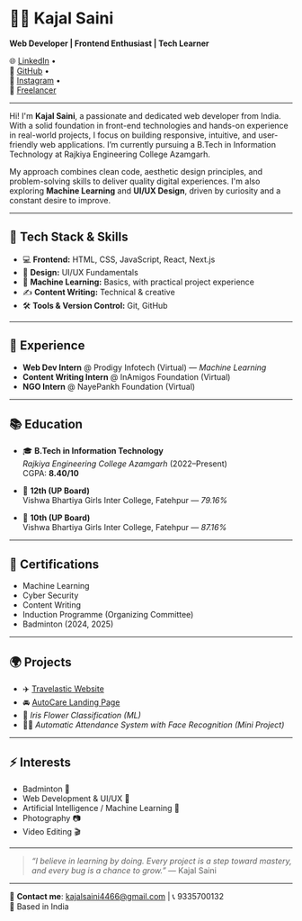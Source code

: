 # 👩‍💻 Kajal Saini

**Web Developer | Frontend Enthusiast | Tech Learner**

🌐 [LinkedIn](https://www.linkedin.com/in/kajal-saini-849a9332a) •  
🐙 [GitHub](https://github.com/kajalsaini611) •  
📸 [Instagram](https://www.instagram.com/kj_saini_22.10/) •  
💼 [Freelancer](https://www.freelancer.in/u/kajalsaini4466)  

---

Hi! I'm **Kajal Saini**, a passionate and dedicated web developer from India. With a solid foundation in front-end technologies and hands-on experience in real-world projects, I focus on building responsive, intuitive, and user-friendly web applications. I’m currently pursuing a B.Tech in Information Technology at Rajkiya Engineering College Azamgarh.

My approach combines clean code, aesthetic design principles, and problem-solving skills to deliver quality digital experiences. I'm also exploring **Machine Learning** and **UI/UX Design**, driven by curiosity and a constant desire to improve.

---

## 🚀 Tech Stack & Skills

- 💻 **Frontend:** HTML, CSS, JavaScript, React, Next.js  
- 🎨 **Design:** UI/UX Fundamentals  
- 🤖 **Machine Learning:** Basics, with practical project experience  
- ✍️ **Content Writing:** Technical & creative  
- 🛠 **Tools & Version Control:** Git, GitHub  

---

## 💼 Experience

- **Web Dev Intern** @ Prodigy Infotech (Virtual) — *Machine Learning*
- **Content Writing Intern** @ InAmigos Foundation (Virtual)
- **NGO Intern** @ NayePankh Foundation (Virtual)

---

## 📚 Education

- 🎓 **B.Tech in Information Technology**  
  *Rajkiya Engineering College Azamgarh* (2022–Present)  
  CGPA: **8.40/10**

- 🏫 **12th (UP Board)**  
  Vishwa Bhartiya Girls Inter College, Fatehpur — *79.16%*

- 🏫 **10th (UP Board)**  
  Vishwa Bhartiya Girls Inter College, Fatehpur — *87.16%*

---

## 🌟 Certifications

- Machine Learning  
- Cyber Security  
- Content Writing  
- Induction Programme (Organizing Committee)  
- Badminton (2024, 2025)  

---

## 🌍 Projects

- ✈️ [Travelastic Website](https://top-jqy5-lp3587269s-projects.vercel.app/)  
- 🚘 [AutoCare Landing Page](https://shimmering-semifreddo-73845c.netlify.app/)  
- 🌸 *Iris Flower Classification (ML)*  
- 🧑‍💼 *Automatic Attendance System with Face Recognition (Mini Project)*

---

## ⚡ Interests

- Badminton 🏸  
- Web Development & UI/UX 🎨  
- Artificial Intelligence / Machine Learning 🤖  
- Photography 📷  
- Video Editing 🎬  

---

> *“I believe in learning by doing. Every project is a step toward mastery, and every bug is a chance to grow.”* — Kajal Saini

---

📩 **Contact me**: kajalsaini4466@gmail.com | 📞 9335700132  
📍 Based in India
